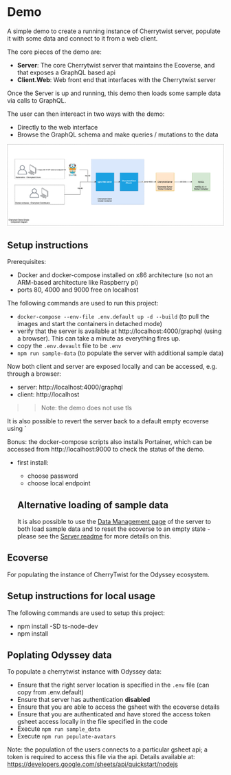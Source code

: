 # Demo 
A simple demo to create a running instance of Cherrytwist server, populate it with some data and connect to it from a web client. 

The core pieces of the demo are:
- **Server**: The core Cherrytwist server that maintains the Ecoverse, and that exposes a GraphQL based api
- **Client.Web**: Web front end that interfaces with the Cherrytwist server

Once the Server is up and running, this demo then loads some sample data via calls to GraphQL. 

The user can then intereact in two ways with the demo:
- Directly to the web interface
- Browse the GraphQL schema and make queries / mutations to the data

![ComponentDiagram](./design/ComponentDiagram.png)

## Setup instructions

Prerequisites: 
- Docker and docker-compose installed on x86 architecture (so not an ARM-based architecture like Raspberry pi)
- ports 80, 4000 and 9000 free on localhost

The following commands are used to run this project:
- `docker-compose --env-file .env.default up -d --build` (to pull the images and start the containers in detached mode)
- verify that the server is available at http://localhost:4000/graphql (using a browser). This can take a minute as everything fires up. 
- copy the `.env.devault` file to be `.env`
- `npm run sample-data` (to populate the server with additional sample data)

Now both client and server are exposed locally and can be accessed, e.g. through a browser:
- server: http://localhost:4000/graphql
- client: http://localhost

>> Note: the demo does not use tls

It is also possible to revert the server back to a default empty ecoverse using `

Bonus: the docker-compose scripts also installs Portainer, which can be accessed from http://localhost:9000 to check the status of the demo.
- first install: 
  - choose password
  - choose local endpoint

  ## Alternative loading of sample data
  It is also possible to use the [Data Management page](http://localhost:4000/data-management) of the server to both load sample data and to reset the ecoverse to an empty state - please see the [Server readme](http://github.com/cherrytwist/Server) for more details on this.

## Ecoverse
For populating the instance of CherryTwist for the Odyssey ecosystem.

## Setup instructions for local usage
The following commands are used to setup this project:
* npm install -SD ts-node-dev
* npm install

## Poplating Odyssey data
To populate a cherrytwist instance with Odyssey data:
* Ensure that the right server location is specified in the `.env` file (can copy from .env.default)
* Ensure that server has authentication __disabled__
* Ensure that you are able to access the gsheet with the ecoverse details
* Ensure that you are authenticated and have stored the access token gsheet access locally in the file specified in the code
* Execute `npm run sample_data`
* Execute `npm run populate-avatars`

Note: the population of the users connects to a particular gsheet api; a token is required to access this file via the api. Details available at: https://developers.google.com/sheets/api/quickstart/nodejs




  





